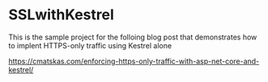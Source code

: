 # SSLwithKestrel

This is the sample project for the folloing blog post that demonstrates how to implent HTTPS-only traffic using Kestrel alone

https://cmatskas.com/enforcing-https-only-traffic-with-asp-net-core-and-kestrel/
